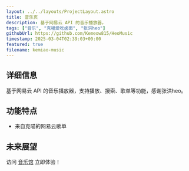 ```yaml
---
layout: ../../layouts/ProjectLayout.astro
title: 音乐页
description: 基于网易云 API 的音乐播放器。
tags: ["音乐", "克喵爱吃卤面", "张洪heo"]
githubUrl: https://github.com/Kemeow815/HeoMusic
timestamp: 2025-03-04T02:39:03+00:00
featured: true
filename: kemiao-music
---
```


## 详细信息

基于网易云 API 的音乐播放器，支持播放、搜索、歌单等功能，感谢张洪heo。

## 功能特点

- 来自克喵的网易云歌单

## 未来展望

访问 [音乐馆](https://music.kemiao.online) 立即体验！
